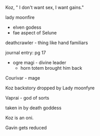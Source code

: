 Koz, " I don't want sex, I want gains."

lady moonfire
- elven godess
- fae aspect of Selune

deathcrawler - thing like hand familiars

journal entry: pg 17
- ogre magi - divine leader
	- horn totem brought him back

Courivar - mage

Koz backstory dropped by Lady moonfyre 

Vaprai - god of sorts

taken in by death goddess

Koz is an oni.

Gavin gets reduced




